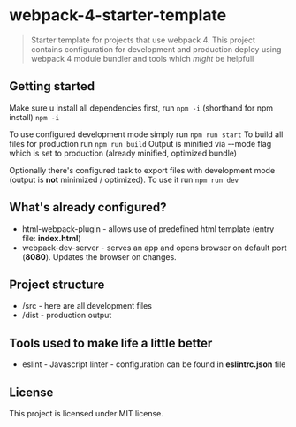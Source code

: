 # webpack-4-starter-template

> Starter template for projects that use webpack 4. This project contains configuration for development and production deploy using webpack 4 module bundler and tools which _might_ be helpfull

## Getting started

Make sure u install all dependencies first, run `npm -i` (shorthand for npm install)
```npm -i```

To use configured development mode simply run
```npm run start```
To build all files for production run
```npm run build```
Output is minified via --mode flag which is set to production (already minified, optimized bundle)

Optionally there's configured task to export files with development mode (output is **not** minimized / optimized). To use it run
```npm run dev```

## What's already configured?

* html-webpack-plugin - allows use of predefined html template (entry file: **index.html**)
* webpack-dev-server - serves an app and opens browser on default port (**8080**). Updates the browser on changes.

## Project structure

* /src - here are all development files
* /dist - production output

## Tools used to make life a little better

* eslint - Javascript linter - configuration can be found in **eslintrc.json** file

## License

This project is licensed under MIT license.
